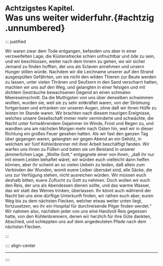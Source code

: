 # <small>Achtzigstes Kapitel.</small><br />Was uns weiter widerfuhr.{#achtzig .unnumbered}

::: justified

Wir waren zwar dem Tode entgangen, befanden uns aber in einer verzweifelten
Lage; die Küstenstrecke schien unfruchtbar und öde zu sein, und wir beschlossen,
weiter nach dem Innern zu gehen, wo wir sicher Jemand zu finden hofften, der uns
als Sclaven annehmen und unsern Hunger stillen würde. Nachdem wir die Leichname
unserer auf den Strand ausgespülten Gefährten, um sie nicht den wilden Thieren
zur Beute werden zu lassen, unter vielen Thränen und Seufzern in den Sand
verscharrt hatten, machten wir uns auf den Weg, und gelangten in einer felsigen
und mit dichtem Gesträuche bewachsenen Gegend an einen schmalen
Meereseinschnitt. Da die Muthigsten von uns über denselben schwimmen wollten,
wurden sie, weil sie zu sehr entkräftet waren, von der Strömung fortgerissen und
ertranken vor unseren Augen, ohne daß wir ihnen Hülfe zu leisten im Stande
waren. Wir brachten nach diesem traurigen Ereignisse, welches unsere
Gesellschaft immer mehr verminderte und schwächte, die Nacht unter fortwährendem
Gejammer im Winde, Frost und Regen zu, und wandten uns am nächsten Morgen mehr
nach Osten hin, weil wir in dieser Richtung ein großes Feuer gesehen hatten. Als
wir fast den ganzen Tag über gegangen waren, gelangten wir gegen Abend an ein
Gehölz, in welchem wir fünf Kohlenbrenner mit ihrer Arbeit beschäftigt fanden.
Wir warfen uns ihnen zu Füßen und baten sie um Beistand in unserer jämmerlichen
Lage. „Wollte Gott,“ entgegnete einer von ihnen, „daß ihr nur mit einem Leiden
behaftet wäret, wir würden euch vielleicht dann helfen können, aber ihr scheint
an so vielen Uebeln zu leiden, daß allein zum Verbinden der Wunden, womit euere
Leiber übersäet sind, alle Säcke, die uns zur Verfügung stehen, nicht ausreichen
würden. Wir müssen euch deshalb bitten, euere Zuflucht zu Gott zu nehmen. Doch
wollen wir euch den Reis, der uns als Abendessen dienen sollte, und das warme
Wasser, das wir statt des Weines trinken, überlassen. Ihr könnt auch während der
Nacht bei uns eine dürftige Unterkunft finden, wir rathen euch aber, euren Weg
bis zu dem nächsten Flecken, welcher etwas weiter unten liegt, fortzusetzen, wo
ihr ein Hospital für durchreisende Pilger finden werdet.“ Wir nahmen also,
nachdem jeder von uns eine Handvoll Reis gegessen hatte, von den Kohlenbrennern,
denen wir herzlich für ihre Güte dankten, Abschied, und schleppten uns auf dem
angedeuteten Pfade nach dem nächsten Flecken. 

:::

:::: align-center
****
::::
